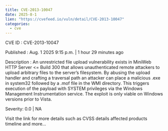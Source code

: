 ```yaml
--- 
title: CVE-2013-10047
date: 2025-8-1
lien: "https://cvefeed.io/vuln/detail/CVE-2013-10047"
categories:
  - cve
---
```


CVE ID : CVE-2013-10047

Published :  Aug. 1
2025
9:15 p.m. | 1 hour
29 minutes ago

Description : An unrestricted file upload vulnerability exists in MiniWeb HTTP Server <= Build 300 that allows unauthenticated remote attackers to upload arbitrary files to the server’s filesystem. By abusing the upload handler and crafting a traversal path
an attacker can place a malicious .exe in system32
followed by a .mof file in the WMI directory. This triggers execution of the payload with SYSTEM privileges via the Windows Management Instrumentation service. The exploit is only viable on Windows versions prior to Vista.

Severity: 0.0 | NA

Visit the link for more details
such as CVSS details
affected products
timeline
and more...
